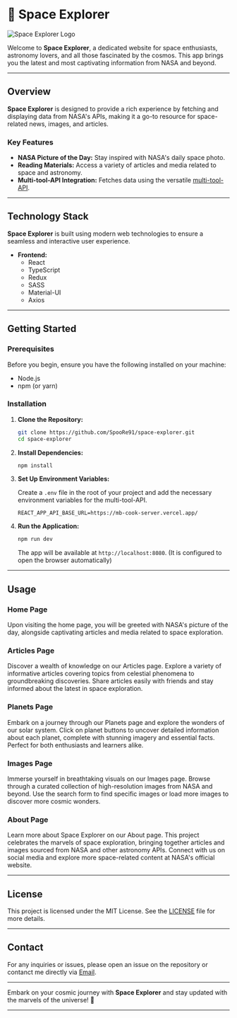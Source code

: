 # 🚀 Space Explorer

![Space Explorer Logo](https://github.com/SpooRe91/space-explorer/assets/85784810/ec9910ef-bd4c-4e1a-ac56-0f5f161a7416)

Welcome to **Space Explorer**, a dedicated website for space enthusiasts, astronomy lovers, and all those fascinated by the cosmos. This app brings you the latest and most captivating information from NASA and beyond.

---

## **Overview**

**Space Explorer** is designed to provide a rich experience by fetching and displaying data from NASA's APIs, making it a go-to resource for space-related news, images, and articles.

### **Key Features**

- **NASA Picture of the Day:** Stay inspired with NASA's daily space photo.
- **Reading Materials:** Access a variety of articles and media related to space and astronomy.
- **Multi-tool-API Integration:** Fetches data using the versatile [multi-tool-API](https://github.com/SpooRe91/multi-tool-API).

---

## **Technology Stack**

**Space Explorer** is built using modern web technologies to ensure a seamless and interactive user experience.

- **Frontend:**
  - React
  - TypeScript
  - Redux
  - SASS
  - Material-UI
  - Axios

---

## **Getting Started**

### **Prerequisites**

Before you begin, ensure you have the following installed on your machine:

- Node.js
- npm (or yarn)

### **Installation**

1. **Clone the Repository:**

   ```sh
   git clone https://github.com/SpooRe91/space-explorer.git
   cd space-explorer
   ```

2. **Install Dependencies:**

   ```sh
   npm install
   ```

3. **Set Up Environment Variables:**

   Create a `.env` file in the root of your project and add the necessary environment variables for the multi-tool-API.

   ```env
   REACT_APP_API_BASE_URL=https://mb-cook-server.vercel.app/
   ```

4. **Run the Application:**

   ```sh
   npm run dev
   ```

   The app will be available at `http://localhost:8080`. (It is configured to open the browser automatically)

---

## **Usage**

### **Home Page**

Upon visiting the home page, you will be greeted with NASA's picture of the day, alongside captivating articles and media related to space exploration.

### **Articles Page**

Discover a wealth of knowledge on our Articles page. Explore a variety of informative articles covering topics from celestial phenomena to groundbreaking discoveries. Share articles easily with friends and stay informed about the latest in space exploration.

### **Planets Page**

Embark on a journey through our Planets page and explore the wonders of our solar system. Click on planet buttons to uncover detailed information about each planet, complete with stunning imagery and essential facts. Perfect for both enthusiasts and learners alike.

### **Images Page**

Immerse yourself in breathtaking visuals on our Images page. Browse through a curated collection of high-resolution images from NASA and beyond. Use the search form to find specific images or load more images to discover more cosmic wonders.

### **About Page**

Learn more about Space Explorer on our About page. This project celebrates the marvels of space exploration, bringing together articles and images sourced from NASA and other astronomy APIs. Connect with us on social media and explore more space-related content at NASA's official website.

---

## **License**

This project is licensed under the MIT License. See the [LICENSE](LICENSE) file for more details.

---

## **Contact**

For any inquiries or issues, please open an issue on the repository or contanct me directly via [Email](mailto:m.bogdanov9110@gmail.com).

---

Embark on your cosmic journey with **Space Explorer** and stay updated with the marvels of the universe! 🚀

---

